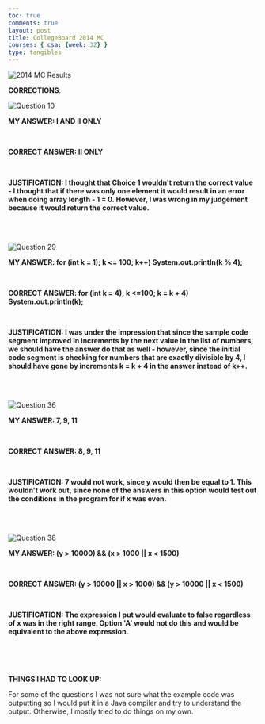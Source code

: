```yaml
---
toc: true
comments: true
layout: post
title: CollegeBoard 2014 MC
courses: { csa: {week: 32} }
type: tangibles
---
```


![]({{site.baseurl}}/images/2014mc.png "2014 MC Results")


**CORRECTIONS**:

![]({{site.baseurl}}/images/Q10.png "Question 10")

**MY ANSWER: I AND II ONLY** 

<br>

**CORRECT ANSWER: II ONLY**

<br>

**JUSTIFICATION: I thought that Choice 1 wouldn't return the correct value - I thought that if there was only one element it would result in an error when doing array length - 1 = 0. However, I was wrong in my judgement because it would return the correct value.**



<br>
<br>

![]({{site.baseurl}}/images/Q29.png "Question 29")

**MY ANSWER: for (int k = 1); k <= 100; k++) System.out.println(k % 4);**

<br>

**CORRECT ANSWER: for (int k = 4); k <=100; k = k + 4) System.out.println(k);**

<br>

**JUSTIFICATION: I was under the impression that since the sample code segment improved in increments by the next value in the list of numbers, we should have the answer do that as well - however, since the initial code segment is checking for numbers that are exactly divisible by 4, I should have gone by increments k = k + 4 in the answer instead of k++.**

<br>
<br>

![]({{site.baseurl}}/images/Q36.png "Question 36")

**MY ANSWER: 7, 9, 11**

<br>

**CORRECT ANSWER: 8, 9, 11**

<br>

**JUSTIFICATION: 7 would not work, since y would then be equal to 1. This wouldn't work out, since none of the answers in this option would test out the conditions in the program for if x was even.**

<br>
<br>

![]({{site.baseurl}}/images/Q38.png "Question 38")

**MY ANSWER: (y > 10000) && (x > 1000 || x < 1500)**

<br>

**CORRECT ANSWER: (y > 10000 || x > 1000) && (y > 10000 || x < 1500)**

<br>

**JUSTIFICATION: The expression I put would evaluate to false regardless of x was in the right range. Option 'A' would not do this and would be equivalent to the above expression.**

<br>
<br>
<br>

**THINGS I HAD TO LOOK UP:**

For some of the questions I was not sure what the example code was outputting so I would put it in a Java compiler and try to understand the output. Otherwise, I mostly tried to do things on my own.



